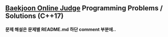 ## [Baekjoon Online Judge](https://www.acmicpc.net/) Programming Problems / Solutions (C++17)
#### 문제 해설은 문제별 README.md 하단 comment 부분에..
